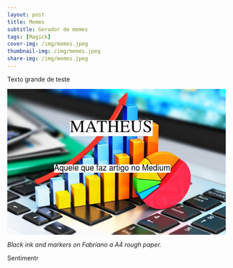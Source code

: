 ```yaml
---
layout: post
title: Memes
subtitle: Gerador de memes
tags: [Magick]
cover-img: /img/memes.jpeg
thumbnail-img: /img/memes.jpeg
share-img: /img/memes.jpeg
---
```


Texto grande de teste

<img src="/img/memes.jpeg" alt="Memes" align="center"/>

*Black ink and markers on Fabriano a A4 rough paper.*

Sentimentr



